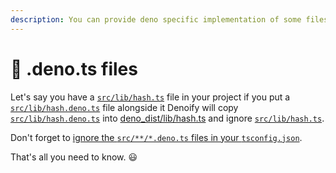 ```yaml
---
description: You can provide deno specific implementation of some files.
---
```


# 🔀 .deno.ts files

Let's say you have a [`src/lib/hash.ts`](https://github.com/garronej/my\_dummy\_npm\_and\_deno\_module/blob/master/src/lib/hash.ts) file in your project if you put a [`src/lib/hash.deno.ts`](https://github.com/garronej/my\_dummy\_npm\_and\_deno\_module/blob/master/src/lib/hash.deno.ts) file alongside it Denoify will copy [`src/lib/hash.deno.ts`](https://github.com/garronej/my\_dummy\_npm\_and\_deno\_module/blob/master/src/lib/hash.deno.ts) into [deno\_dist/lib/hash.ts](https://github.com/garronej/my\_dummy\_npm\_and\_deno\_module/blob/master/deno\_dist/lib/hash.ts) and ignore [`src/lib/hash.ts`](https://github.com/garronej/my\_dummy\_npm\_and\_deno\_module/blob/master/src/lib/hash.ts). &#x20;

Don't forget to [ignore the `src/**/*.deno.ts` files in your `tsconfig.json`](https://github.com/garronej/my\_dummy\_npm\_and\_deno\_module/blob/1415f364f877a166bd21a916d3f6005fd32e9413/tsconfig.json#L25-L26).

That's all you need to know. 😃 &#x20;
